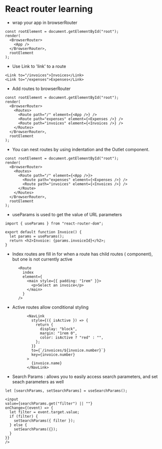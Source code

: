 # React router learning

- wrap your app in browserRouter

```
const rootElement = document.getElementById("root");
render(
  <BrowserRouter>
    <App />
  </BrowserRouter>,
  rootElement
);
```

- Use Link to 'link' to a route

```
<Link to="/invoices">Invoices</Link>
<Link to="/expenses">Expenses</Link>
```

- Add routes to browserRouter

```
const rootElement = document.getElementById("root");
render(
  <BrowserRouter>
    <Routes>
      <Route path="/" element={<App />} />
      <Route path="expenses" element={<Expenses />} />
      <Route path="invoices" element={<Invoices />} />
    </Routes>
  </BrowserRouter>,
  rootElement
);
```

- You can nest routes by using indentation and the Outlet component.

```
const rootElement = document.getElementById("root");
render(
  <BrowserRouter>
    <Routes>
      <Route path="/" element={<App />}>
        <Route path="expenses" element={<Expenses />} />
        <Route path="invoices" element={<Invoices />} />
      </Route>
    </Routes>
  </BrowserRouter>,
  rootElement
);
```

- useParams is used to get the value of URL parameters

```
import { useParams } from "react-router-dom";

export default function Invoice() {
  let params = useParams();
  return <h2>Invoice: {params.invoiceId}</h2>;
}
```

- Index routes are fill in for when a route has child routes (<Outlet /> component), but one is not currently active

```
      <Route
        index
        element={
          <main style={{ padding: "1rem" }}>
            <p>Select an invoice</p>
          </main>
        }
      />
```

- Active routes allow conditional styling

```
          <NavLink
            style={({ isActive }) => {
              return {
                display: "block",
                margin: "1rem 0",
                color: isActive ? "red" : "",
              };
            }}
            to={`/invoices/${invoice.number}`}
            key={invoice.number}
          >
            {invoice.name}
          </NavLink>
```

- Search Params : allows you to easily access search parameters, and set seach parameters as well

```
let [searchParams, setSearchParams] = useSearchParams();

<input
value={searchParams.get("filter") || ""}
onChange={(event) => {
  let filter = event.target.value;
  if (filter) {
    setSearchParams({ filter });
  } else {
    setSearchParams({});
  }
}}
/>
```
